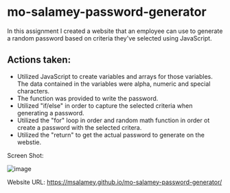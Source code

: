 # mo-salamey-password-generator

In this assignment I created a website that an employee can use to generate a random password based on criteria they've selected using JavaScript. 

## Actions taken:
* Utilized JavaScript to create variables and arrays for those variables. The data contained in the variables were alpha, numeric and special characters. 
* The function was provided to write the password. 
* Utilized "if/else" in order to capture the selected criteria when generating a password. 
* Utilized the "for" loop in order and random math function in order ot create a password with the selected critera.
* Utilized the "return" to get the actual password to generate on the webstie. 

Screen Shot:
 
![image](https://user-images.githubusercontent.com/107436206/182686224-c792dd9c-ba8d-458e-a1c1-b17b0287f9d4.png)

Website URL: https://msalamey.github.io/mo-salamey-password-generator/
